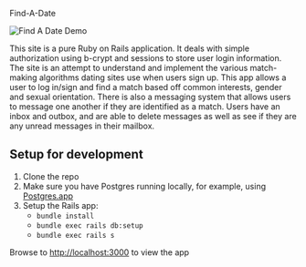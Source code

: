 Find-A-Date

![Find A Date Demo](/app/assets/images/findadate.gif)


This site is a pure Ruby on Rails application. It deals with simple authorization using b-crypt and sessions to store user login information.
The site is an attempt to understand and implement the various match-making algorithms dating sites use when users sign up. This app allows a user to log in/sign and find a match based off common interests, gender and sexual orientation. There is also a messaging system that allows users to message one another if they are identified as a match. Users have an inbox and outbox, and are able to delete messages as well as see if they are any unread messages in their mailbox.

## Setup for development

1. Clone the repo
2. Make sure you have Postgres running locally, for example, using [Postgres.app](https://postgresapp.com/)
3. Setup the Rails app:
    - `bundle install`
    - `bundle exec rails db:setup`
    - `bundle exec rails s`


Browse to <http://localhost:3000> to view the app
